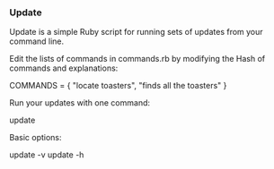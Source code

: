### Update

Update is a simple Ruby script for running sets of updates from your command line.

Edit the lists of commands in commands.rb by modifying the Hash of commands and explanations:

  COMMANDS = { "locate toasters", "finds all the toasters" }
  
Run your updates with one command:

  update
  
Basic options:

  update -v
  update -h